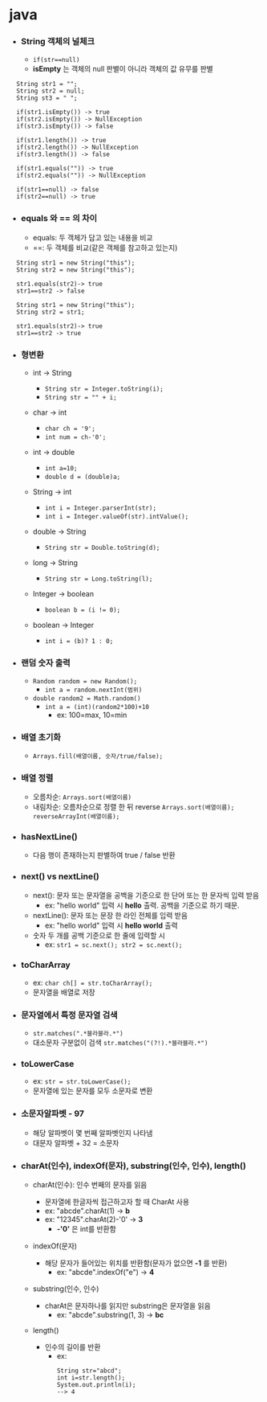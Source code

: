 # java

- ### String 객체의 널체크
   - `if(str==null)`
   - **isEmpty** 는 객체의 null 판별이 아니라 객체의 값 유무를 판별
```
  String str1 = "";
  String str2 = null;
  String st3 = " ";

  if(str1.isEmpty()) -> true
  if(str2.isEmpty()) -> NullException
  if(str3.isEmpty()) -> false

  if(str1.length()) -> true
  if(str2.length()) -> NullException
  if(str3.length()) -> false

  if(str1.equals("")) -> true
  if(str2.equals("")) -> NullException

  if(str1==null) -> false
  if(str2==null) -> true
```
 - ### equals 와 == 의 차이
   - equals: 두 객체가 담고 있는 내용을 비교
   - ==: 두 객체를 비교(같은 객체를 참고하고 있는지)
```
  String str1 = new String("this");
  String str2 = new String("this");

  str1.equals(str2)-> true
  str1==str2 -> false
```

```
  String str1 = new String("this");
  String str2 = str1;

  str1.equals(str2)-> true
  str1==str2 -> true
```

- ### 형변환
  - int -> String
    - `String str = Integer.toString(i);`
    - `String str = "" + i;`

  - char -> int
    - `char ch = '9';`
    - `int num = ch-'0';`

  - int -> double
    - `int a=10;`
    - `double d = (double)a;`

  - String -> int
    - `int i = Integer.parserInt(str);`
    - `int i = Integer.valueOf(str).intValue();`

  - double -> String
    - `String str = Double.toString(d);`

  - long -> String
    - `String str = Long.toString(l);`

  - Integer -> boolean
    - `boolean b = (i != 0);`

  - boolean -> Integer
    - `int i = (b)? 1 : 0;`

- ### 랜덤 숫자 출력
  - `Random random = new Random();`
    - `int a = random.nextInt(범위)`
  - `double random2 = Math.random()`
    - `int a = (int)(random2*100)+10`
      - ex: 100=max, 10=min  

- ### 배열 초기화
  - `Arrays.fill(배열이름, 숫자/true/false);`

- ### 배열 정렬
  - 오름차순: `Arrays.sort(배열이름)`
  - 내림차순: 오름차순으로 정렬 한 뒤 reverse `Arrays.sort(배열이름); reverseArrayInt(배열이름);`
- ### hasNextLine()
  - 다음 행이 존재하는지 판별하여 true / false 반환

- ### next() vs nextLine()
  - next(): 문자 또는 문자열을 공백을 기준으로 한 단어 또는 한 문자씩 입력 받음
    - ex: "hello world" 입력 시 **hello** 출력. 공백을 기준으로 하기 때문.
  - nextLine(): 문자 또는 문장 한 라인 전체를 입력 받음
    - ex: "hello world" 입력 시 **hello world** 출력
  - 숫자 두 개를 공백 기준으로 한 줄에 입력할 시
    - ex: `str1 = sc.next(); str2 = sc.next();`

- ### toCharArray
  - ex: `char ch[] = str.toCharArray();`
  - 문자열을 배열로 저장

- ### 문자열에서 특정 문자열 검색
  - `str.matches(".*블라블라.*")`
  - 대소문자 구분없이 검색 ``str.matches("(?!).*블라블라.*")``

- ### toLowerCase
  - ex: `str = str.toLowerCase();`
  - 문자열에 있는 문자를 모두 소문자로 변환

- ### 소문자알파벳 - 97
  - 해당 알파벳이 몇 번째 알파벳인지 나타냄
  - 대문자 알파벳 + 32 = 소문자

- ### charAt(인수), indexOf(문자), substring(인수, 인수), length()
  - charAt(인수): 인수 번째의 문자를 읽음
    - 문자열에 한글자씩 접근하고자 할 때 CharAt 사용
    - ex: "abcde".charAt(1) -> **b**
    - ex: "12345".charAt(2)-'0' -> **3**
      - **-'0'** 은 int를 반환함

  - indexOf(문자)
    - 해당 문자가 들어있는 위치를 반환함(문자가 없으면 **-1** 를 반환)
      - ex: "abcde".indexOf("e") -> **4**

  - substring(인수, 인수)
    - charAt은 문자하나를 읽지만 substring은 문자열을 읽음
      - ex: "abcde".substring(1, 3) -> **bc**

  - length()
    - 인수의 길이를 반환
      - ex:
          ```
          String str="abcd";
          int i=str.length();
          System.out.println(i);
          --> 4
          ```
